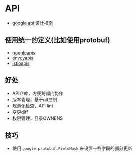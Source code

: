 # API

- [google api 设计指南](https://cloud.google.com/apis/design/)

## 使用统一的定义(比如使用protobuf)

- [googleapis](https://github.com/googleapis/googleapis)
- [envoyapis](https://github.com/envoyproxy/data-plane-api)
- [istioapis](https://github.com/istio/api)

## 好处

- API仓库，方便跨部门协作
- 版本管理，基于git控制
- 规范化检查，API lint
- 变更diff
- 权限管理，目录OWNENS

## 技巧

- 使用 `google.protobuf.FieldMask` 来设置一些字段的部分更新
